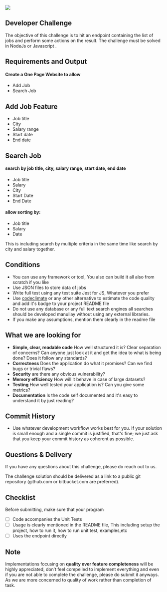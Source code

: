 ![](http://www.prohrpk.com/wp-content/uploads/2016/10/ProHR-Logo.png)

## Developer Challenge

The objective of this challenge is to hit an endpoint containing the list of jobs and perform some actions on the result.
The challenge must be solved in NodeJs or Javascript .

## Requirements and Output

#### Create a One Page Website to **allow**
- Add Job
- Search Job

## Add Job Feature
- Job title
- City
- Salary range
- Start date
- End date 

## Search Job
  #### search by job title, city, salary range, start date, end date
  - Job title
  - Salary
  - City
  - Start Date
  - End Date
  #### allow sorting by:
  - Job title
  - Salary
  - Date

This is including search by multiple criteria in the same time like search by city and salary together.

## Conditions

- You can use any framework or tool, You also can build it all also from scratch if you like
- Use JSON files to store data of jobs
- Write full test using any test suite Jest for JS, Whatever you prefer
- Use [codeclimate](https://codeclimate.com) or any other alternative to estimate the code quality and add it's badge to your project README file
- Do not use any database or any full text search engines all searches should be developed manullay without using any external libraries.
- If you make any assumptions, mention them clearly in the readme file

## What we are looking for

- **Simple, clear, readable code** How well structured it is? Clear separation of concerns? Can anyone just look at it and get the idea to
what is being done? Does it follow any standards?
- **Correctness** Does the application do what it promises? Can we find bugs or trivial flaws?
- **Security** are there any obvious vulnerability?
- **Memory efficiency** How will it behave in case of large datasets?
- **Testing** How well tested your application is? Can you give some metrics?
- **Documentation** Is the code self documented and it's easy to understand it by just reading?


## Commit History
- Use whatever development workflow works best for you. If your solution is small enough and a single commit is justified, that's fine; we just ask that you keep your commit history as coherent as possible.

## Questions & Delivery

If you have any questions about this challenge, please do reach out to us.

The challenge solution should be delivered as a link to a public git repository (github.com or bitbucket.com are preferred).

## Checklist

Before submitting, make sure that your program

- [ ] Code accompanies the Unit Tests
- [ ] Usage is clearly mentioned in the README file, This including setup the project, how to run it, how to run unit test, examples,etc
- [ ] Uses the endpoint directly

## Note

Implementations focusing on **quality over feature completeness** will be highly appreciated, don’t feel compelled to implement everything and even if you are not able to complete the challenge, please do submit it anyways. As we are more concerned to quality of work rather than completion of task.
